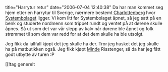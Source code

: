 title="Harrytur retur"
date="2006-07-04 12:40:38"
Da har man kommet seg hjem etter en harrytur til Sverige, nærmere bestemt <a href="http://www.grenseguiden.no/index.php?cmd=handelsomradet&handel=charlottenberg">Charlottenberg</a> hvor <a href="http://www.systembolaget.se/">Systembolaget</a> ligger. Vi kom litt før Systembolaget åpnet, så jeg satt på en benk og studerte nordmenn som trippet rundt og ventet på at dørene skulle åpnes. Så ut som det var vår slepp av kalv når dørene ble åpnet og folk strømmet til som dem var redd for at det dem skulle ha ble utsolgt.

Jeg fikk da iallfall kjøpt det jeg skulle ha der. Tror jeg husket det jeg skulle ha på matbutikken også. Jeg fikk kjøpt <a href="http://www.brynild.no/companies/felles/web/homepage.nsf/web/produkter.html">Minde</a> Risstenger, så da har jeg fått godt utbytte av turen :P

[[!tag  generelt
